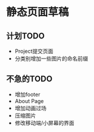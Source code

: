 # 静态页面草稿
## 计划TODO
- Project提交页面
- 分类别增加一些图片的命名前缀
## 不急的TODO
* 增加footer
* About Page
* 增加动画过场
* 压缩图片
* 修改移动端/小屏幕的界面

